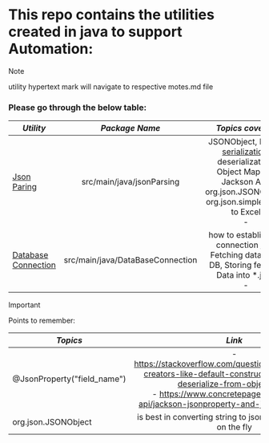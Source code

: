 # This repo contains the utilities created in java to support Automation:

> [!NOTE]
> utility hypertext mark will navigate to respective motes.md file

### Please go through the below table:

| **_Utility_**                                                                |        **_Package Name_**        |                                                                                       **_Topics covered_**                                                                                        |
|------------------------------------------------------------------------------|:--------------------------------:|:-------------------------------------------------------------------------------------------------------------------------------------------------------------------------------------------------:|
| [Json Paring](src/main/java/jsonParsing/jsonParsingNotes.md)                 |    src/main/java/jsonParsing     | JSONObject, POJO, [serialization](https://www.geeksforgeeks.org/serialization-in-java/), deserialization, Object Mapper, Jackson API, org.json.JSONObject, org.json.simple, Json to Excel <br/> - | 
| [Database Connection](src/main/java/DataBaseConnection/DbCOnnectionNotes.md) | src/main/java/DataBaseConnection |           how to establish DB connection [link](src/main/java/DataBaseConnection/FetchDataFromDb/DbConnectionUtil.java), Fetching data from DB, Storing fetched Data into *.json<br/> -           | 

> [!IMPORTANT]
> Points to remember:

| **_Topics_**                |                                                                                                        **_Link_**                                                                                                        |
|-----------------------------|:------------------------------------------------------------------------------------------------------------------------------------------------------------------------------------------------------------------------:|
| @JsonProperty("field_name") | -  https://stackoverflow.com/questions/53191468/no-creators-like-default-construct-exist-cannot-deserialize-from-object-valu <br/> - https://www.concretepage.com/jackson-api/jackson-jsonproperty-and-jsonalias-example | 
| org.json.JSONObject         |                                                                            is best in converting string to json object, json array on the fly                                                                            | 
